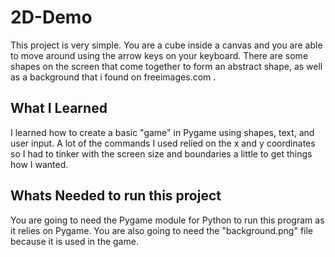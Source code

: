 # 2D-Demo
This project is very simple. You are a cube inside a canvas and you are able to move around using the arrow keys on your keyboard. There are some shapes on the screen that come together to form an abstract shape, as well as a background that i found on freeimages.com . 

## What I Learned
I learned how to create a basic "game" in Pygame using shapes, text, and user input. A lot of the commands I used relied on the x and y coordinates so I had to tinker with the screen size and boundaries a little to get things how I wanted. 

## Whats Needed to run this project
You are going to need the Pygame module for Python to run this program as it relies on Pygame. You are also going to need the "background.png" file because it is used in the game.
